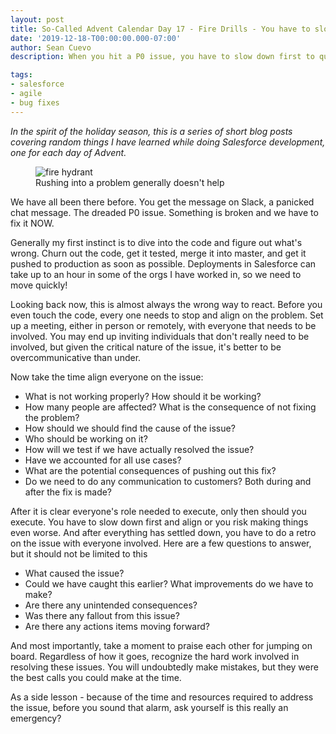 ```yaml
---
layout: post
title: So-Called Advent Calendar Day 17 - Fire Drills - You have to slow down to speed up
date: '2019-12-18-T00:00:00.000-07:00'
author: Sean Cuevo
description: When you hit a P0 issue, you have to slow down first to quickly deliver

tags:
- salesforce
- agile
- bug fixes
---
```


*In the spirit of the holiday season, this is a series of short blog posts covering random things I have learned while doing Salesforce development, one for each day of Advent.*

<figure>
  <img src="{{site.url}}/assets/img/hydrant.jpg" alt="fire hydrant"/>
  <figcaption>Rushing into a problem generally doesn't help</figcaption>
</figure>

We have all been there before. You get the message on Slack, a panicked chat message. The dreaded P0 issue. Something is broken and we have to fix it NOW.

Generally my first instinct is to dive into the code and figure out what's wrong. Churn out the code, get it tested, merge it into master, and get it pushed to production as soon as possible. Deployments in Salesforce can take up to an hour in some of the orgs I have worked in, so we need to move quickly!

Looking back now, this is almost always the wrong way to react. Before you even touch the code, every one needs to stop and align on the problem. Set up a meeting, either in person or remotely, with everyone that needs to be involved. You may end up inviting individuals that don't really need to be involved, but given the critical nature of the issue, it's better to be overcommunicative than under.

Now take the time align everyone on the issue:

* What is not working properly? How should it be working?
* How many people are affected? What is the consequence of not fixing the problem?
* How should we should find the cause of the issue?
* Who should be working on it?
* How will we test if we have actually resolved the issue?
* Have we accounted for all use cases?
* What are the potential consequences of pushing out this fix?
* Do we need to do any communication to customers? Both during and after the fix is made?

After it is clear everyone's role needed to execute, only then should you execute. You have to slow down first and align or you risk making things even worse. And after everything has settled down, you have to do a retro on the issue with everyone involved. Here are a few questions to answer, but it should not be limited to this

* What caused the issue?
* Could we have caught this earlier? What improvements do we have to make?
* Are there any unintended consequences?
* Was there any fallout from this issue?
* Are there any actions items moving forward?

And most importantly, take a moment to praise each other for jumping on board. Regardless of how it goes, recognize the hard work involved in resolving these issues. You will undoubtedly make mistakes, but they were the best calls you could make at the time.

As a side lesson - because of the time and resources required to address the issue, before you sound that alarm, ask yourself is this really an emergency?